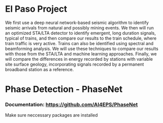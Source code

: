 # El Paso Project

We first use a deep neural network-based seismic algorithm to identify seismic arrivals from natural and possibly mining events. We then will run an optimized STA/LTA detector to identify emergent, long duration signals, typical of trains, and then compare our results to the train schedule, where train traffic is very active. Trains can also be identified using spectral and beamforming analysis. We will use these techniques to compare our results with those from the STA/LTA and machine learning approaches. Finally, we will compare the differences in energy recorded by stations with variable site surface geology, incorporating signals recorded by a permanent broadband station as a reference.


# Phase Detection - PhaseNet
### Documentation: https://github.com/AI4EPS/PhaseNet
Make sure neccessary packages are installed
